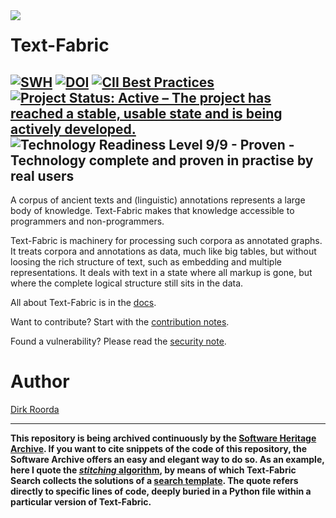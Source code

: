 <img src="/tf/docs/images/tf-small.png" align="left"/>

# Text-Fabric

[![SWH](https://archive.softwareheritage.org/badge/origin/https://github.com/annotation/text-fabric/)](https://archive.softwareheritage.org/browse/origin/https://github.com/annotation/text-fabric/)
[![DOI](https://zenodo.org/badge/DOI/10.5281/zenodo.1008899.svg)](https://doi.org/10.5281/zenodo.592193)
[![CII Best Practices](https://bestpractices.coreinfrastructure.org/projects/2592/badge)](https://bestpractices.coreinfrastructure.org/projects/2592)
[![Project Status: Active – The project has reached a stable, usable state and is being actively developed.](https://www.repostatus.org/badges/latest/active.svg)](https://www.repostatus.org/#active)
<img src="https://camo.githubusercontent.com/efdbaf92d577bd214ee5f26020d668e470045bd66de29266d8e74f336bd57d05/68747470733a2f2f773369642e6f72672f72657365617263682d746563686e6f6c6f67792d72656164696e6573732d6c6576656c732f4c6576656c3950726f76656e2e737667" alt="Technology Readiness Level 9/9 - Proven - Technology complete and proven in practise by real users" data-canonical-src="https://w3id.org/research-technology-readiness-levels/Level9Proven.svg" style="max-width: 100%;">
---

A corpus of ancient texts and (linguistic) annotations represents a large body of knowledge.
Text-Fabric makes that knowledge accessible to programmers and non-programmers.

Text-Fabric is machinery for processing such corpora as annotated graphs.
It treats corpora and annotations as data, much like big tables, but without
loosing the rich structure of text, such as embedding and multiple representations.
It deals with text in a state where all markup is gone, but where the complete logical
structure still sits in the data.

All about Text-Fabric is in the
[docs](https://annotation.github.io/text-fabric/tf).

Want to contribute?
Start with the [contribution notes](codestyle/contributing.md).

Found a vulnerability? Please read the [security note](SECURITY.md).

# Author

[Dirk Roorda](https://github.com/dirkroorda)

---

**This repository is being archived continuously by the 
[Software Heritage Archive](https://archive.softwareheritage.org).
If you want to cite snippets of the code of this repository, the Software Archive
offers an easy and elegant way to do so.
As an example, here I quote the 
[*stitching* algorithm](https://archive.softwareheritage.org/swh:1:cnt:6169c074089ddc8a0e048cb67e1fec57857ef54d;lines=3224-3270/),
by means of which Text-Fabric Search collects the solutions of a
[search template](https://annotation.github.io/text-fabric/tf/about/use.html).
The quote refers directly to specific lines of code, deeply buried in
a Python file within a particular version of Text-Fabric.**
